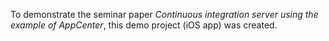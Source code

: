To demonstrate the seminar paper *Continuous integration server using the example of AppCenter*, this demo project (iOS app) was created.
